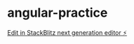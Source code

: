 # angular-practice

[Edit in StackBlitz next generation editor ⚡️](https://stackblitz.com/~/github.com/sera2002/angular-practice)